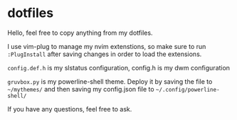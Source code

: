 # dotfiles

Hello, feel free to copy anything from my dotfiles. 

I use vim-plug to manage my nvim extenstions, so make sure to run `:PlugInstall` after saving changes in order to load the extensions.

`config.def.h` is my slstatus configuration, config.h is my dwm configuration

`gruvbox.py` is my powerline-shell theme. Deploy it by saving the file to `~/mythemes/` and then saving my config.json file to `~/.config/powerline-shell/`

If you have any questions, feel free to ask.
